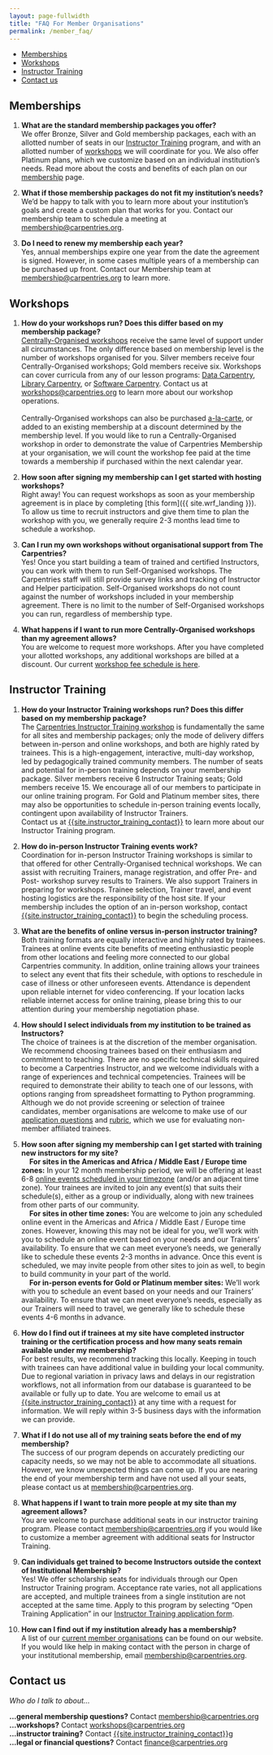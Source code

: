 ```yaml
---
layout: page-fullwidth
title: "FAQ For Member Organisations"
permalink: /member_faq/
---
```



- [Memberships](#memberships)
- [Workshops](#technical-workshops)
- [Instructor Training](#instructor-training-workshops)
- [Contact us](#contact-us)


## Memberships

1. **What are the standard membership packages you offer?**<br>
We offer Bronze, Silver and Gold membership packages, each with an allotted number of seats in our [Instructor Training](https://carpentries.github.io/instructor-training/) program, and with an allotted number of [workshops](/workshops) we will coordinate for you. We also offer Platinum plans, which we customize based on an individual institution’s needs.  Read more about the costs and benefits of each plan on our [membership](/membership) page.  

1. **What if those membership packages do not fit my institution’s needs?**<br>
We’d be happy to talk with you to learn more about your institution’s goals and create a custom plan that works for you.  Contact our membership team to schedule a meeting at [membership@carpentries.org](mailto:membership@carpentries.org).

1. **Do I need to renew my membership each year?**<br>
Yes, annual memberships expire one year from the date the agreement is signed. However, in some cases multiple years of a membership can be purchased up front. Contact our Membership team at [membership@carpentries.org](mailto:membership@carpentries.org) to learn more.

## Workshops

1. **How do your workshops run? Does this differ based on my membership package?**<br>
[Centrally-Organised workshops](/workshops/#workshop-organising) receive the same level of support under all circumstances.  The only difference based on membership level is the number of workshops organised for you.  Silver members receive four Centrally-Organised workshops; Gold members receive six. Workshops can cover curricula from any of our lesson programs: [Data Carpentry](https://datacarpentry.org/lessons/), [Library Carpentry](https://librarycarpentry.org/lessons/), or [Software Carpentry](https://software-carpentry.org/lessons/).  Contact us at [workshops@carpentries.org](mailto:workshops@carpentries.org) to learn more about our workshop operations.<br><br>
Centrally-Organised workshops can also be purchased [a-la-carte](/workshops/#workshop-organising), or added to an existing membership at a discount determined by the membership level. If you would like to run a Centrally-Organised workshop in order to demonstrate the value of Carpentries Membership at your organisation, we will count the workshop fee paid at the time towards a membership if purchased within the next calendar year.


1. **How soon after signing my membership can I get started with hosting workshops?**<br>
Right away! You can request workshops as soon as your membership agreement is in place by completing [this form]({{ site.wrf_landing }}). To allow us time to recruit instructors and give them time to plan the workshop with you, we generally require 2-3 months lead time to schedule a workshop.  

1. **Can I run my own workshops without organisational support from The Carpentries?**<br>
Yes! Once you start building a team of trained and certified Instructors, you can work with them to run Self-Organised workshops. The Carpentries staff will still provide survey links and tracking of Instructor and Helper participation. Self-Organised workshops do not count against the number of workshops included in your membership agreement.  There is no limit to the number of Self-Organised workshops you can run, regardless of membership type.

1. **What happens if I want to run more Centrally-Organised workshops than my agreement allows?**<br>
You are welcome to request more workshops. After you have completed your allotted workshops, any additional workshops are billed at a discount. Our current [workshop fee schedule is here](/workshops/#workshop-organising).

## Instructor Training

1. **How do your Instructor Training workshops run? Does this differ based on my membership package?**<br>
The [Carpentries Instructor Training workshop](https://carpentries.github.io/instructor-training/) is fundamentally the same for all sites and membership packages; only the mode of delivery differs between in-person and online workshops, and both are highly rated by trainees. This is a high-engagement, interactive, multi-day workshop, led by pedagogically trained community members. The number of seats and potential for in-person training depends on your membership package. Silver members receive 6 Instructor Training seats; Gold members receive 15. We encourage all of our members to participate in our online training program. For Gold and Platinum member sites, there may also be opportunities to schedule in-person training events locally, contingent upon availability of Instructor Trainers.  <br>Contact us at [{{site.instructor_training_contact}}](mailto:{{site.instructor_training_contact}}) to learn more about our Instructor Training program.

1. **How do in-person Instructor Training events work?**<br>
Coordination for in-person Instructor Training workshops is similar to that offered for other Centrally-Organised technical workshops. We can assist with recruiting Trainers, manage registration, and offer Pre- and Post- workshop survey results to Trainers. We also support Trainers in preparing for workshops. Trainee selection, Trainer travel, and event hosting logistics are the responsibility of the host site. If your membership includes the option of an in-person workshop, contact [{{site.instructor_training_contact}}](mailto:{{site.instructor_training_contact}}) to begin the scheduling process.

1. **What are the benefits of online versus in-person instructor training?**<br>
Both training formats are equally interactive and highly rated by trainees. Trainees at online events cite benefits of meeting enthusiastic people from other locations and feeling more connected to our global Carpentries community. In addition, online training allows your trainees to select any event that fits their schedule, with options to reschedule in case of illness or other unforeseen events. Attendance is dependent upon reliable internet for video conferencing. If your location lacks reliable internet access for online training, please bring this to our attention during your membership negotiation phase.

1. **How should I select individuals from my institution to be trained as Instructors?**<br>
The choice of trainees is at the discretion of the member organisation. We recommend choosing trainees based on their enthusiasm and commitment to teaching. There are no specific technical skills required to become a Carpentries Instructor, and we welcome individuals with a range of experiences and technical competencies. Trainees will be required to demonstrate their ability to teach one of our lessons, with options ranging from spreadsheet formatting to Python programming. Although we do not provide screening or selection of trainee candidates, member organisations are welcome to make use of our [application questions]({{site.instructor_training_app}}) and [rubric](https://github.com/carpentries/instructor-training/blob/gh-pages/files/rubric.md), which we use for evaluating non-member affiliated trainees. 

1. **How soon after signing my membership can I get started with training new instructors for my site?**<br>
&nbsp;&nbsp;&nbsp;&nbsp;**For sites in the Americas and Africa / Middle East / Europe time zones:** In your 12 month membership period, we will be offering at least 6-8 [online events scheduled in your timezone](https://carpentries.github.io/instructor-training/training_calendar/) (and/or an adjacent time zone). Your trainees are invited to join any event(s) that suits their schedule(s), either as a group or individually, along with new trainees from other parts of our community.<br>
&nbsp;&nbsp;&nbsp;&nbsp;**For sites in other time zones:** You are welcome to join any scheduled online event in the Americas and Africa / Middle East / Europe time zones. However, knowing this may not be ideal for you, we’ll work with you to schedule an online event based on your needs and our Trainers’ availability. To ensure that we can meet everyone’s needs, we generally like to schedule these events 2-3 months in advance.  Once this event is scheduled, we may invite people from other sites to join as well, to begin to build community in your part of the world.<br>
&nbsp;&nbsp;&nbsp;&nbsp;**For in-person events for Gold or Platinum member sites:** We’ll work with you to schedule an event based on your needs and our Trainers’ availability.  To ensure that we can meet everyone’s needs, especially as our Trainers will need to travel, we generally like to schedule these events 4-6 months in advance.

1. **How do I find out if trainees at my site have completed instructor training or the certification process and how many seats remain available under my membership?**<br>
For best results, we recommend tracking this locally. Keeping in touch with trainees can have additional value in building your local community. Due to regional variation in privacy laws and delays in our registration workflows, not all information from our database is guaranteed to be available or fully up to date. You are welcome to email us at [{{site.instructor_training_contact}}](mailto:{{site.instructor_training_contact}}) at any time with a request for information. We will reply within 3-5 business days with the information we can provide.

1. **What if I do not use all of my training seats before the end of my membership?**<br>
The success of our program depends on accurately predicting our capacity needs, so we may not be able to accommodate all situations.  However, we know unexpected things can come up. If you are nearing the end of your membership term and have not used all your seats, please contact us at [membership@carpentries.org](mailto:membership@carpentries.org).

1. **What happens if I want to train more people at my site than my agreement allows?**<br>
You are welcome to purchase additional seats in our instructor training program. Please contact [membership@carpentries.org](membership@carpentries.org) if you would like to customize a member agreement with additional seats for Instructor Training.

1. **Can individuals get trained to become Instructors outside the context of Institutional Membership?**<br>
Yes! We offer scholarship seats for individuals through our Open Instructor Training program. Acceptance rate varies, not all applications are accepted, and multiple trainees from a single institution are not accepted at the same time. Apply to this program by selecting “Open Training Application” in our [Instructor Training application form]({{site.instructor_training_app}}).

1. **How can I find out if my institution already has a membership?**<br>
A list of our [current member organisations](https://carpentries.org/members/) can be found on our website. If you would like help in making contact with the person in charge of your institutional membership, email [membership@carpentries.org](mailto:membership@carpentries.org).

## Contact us
*Who do I talk to about...*

 **...general membership questions?** Contact [membership@carpentries.org](mailto:membership@carpentries.org)<br>
 **...workshops?** Contact [workshops@carpentries.org](mailto:workshops@carpentries.org)<br>
 **...instructor training?** Contact [{{site.instructor_training_contact}}g](mailto:{{site.instructor_training_contact}})<br>
 **...legal or financial questions?** Contact [finance@carpentries.org](mailto:finance@carpentries.org)<br>
